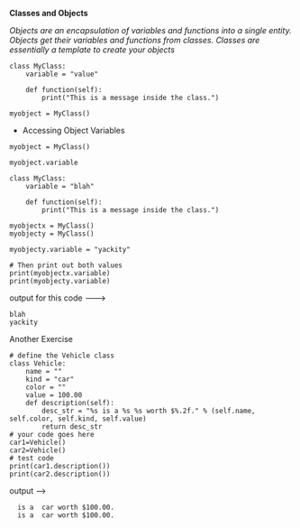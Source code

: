 **Classes and Objects**

*Objects are an encapsulation of variables and functions into a single entity. Objects get their variables and functions from classes. Classes are essentially a template to create your objects*

```
class MyClass:
    variable = "value"

    def function(self):
        print("This is a message inside the class.")

myobject = MyClass()
```

+ Accessing Object Variables
```
myobject = MyClass()

myobject.variable
```

```
class MyClass:
    variable = "blah"

    def function(self):
        print("This is a message inside the class.")

myobjectx = MyClass()
myobjecty = MyClass()

myobjecty.variable = "yackity"

# Then print out both values
print(myobjectx.variable)
print(myobjecty.variable)
```
output for this code --->
```
blah
yackity
```


Another Exercise

```
# define the Vehicle class
class Vehicle:
    name = ""
    kind = "car"
    color = ""
    value = 100.00
    def description(self):
        desc_str = "%s is a %s %s worth $%.2f." % (self.name, self.color, self.kind, self.value)
        return desc_str
# your code goes here
car1=Vehicle()
car2=Vehicle()
# test code
print(car1.description())
print(car2.description())

```
output -->
```
  is a  car worth $100.00.
  is a  car worth $100.00.
 ```
